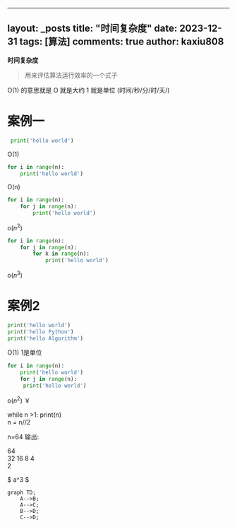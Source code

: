 
---
layout: _posts
title: "时间复杂度"
date:   2023-12-31
tags: [算法]
comments: true
author: kaxiu808  
--- 
**时间复杂度**
> 用来评估算法运行效率的一个式子

O(1)  的意思就是   O 就是大约    1 就是单位  (时间/秒/分/时/天/)
# 案例一
```python
 print('hello world')         
```                  
O(1)
```python
for i in range(n):
	print('hello world')      
```
O(n)
```python
for i in range(n):
	for j in range(n):		 
		print('hello world')
```
o($n^2$)
```python
for i in range(n):
	for j in range(n):
		for k in range(n):     
			print('hello world')
```
o($n^3$)

# 案例2

```python
print('hello world')
print('hello Python')                  
print('hello Algorithm')
```
O(1)               1是单位
```python
for i in range(n):
	print('hello world')         
	for j in range(n):
	 print('hello world')
```
o($n^2$)       ￥


while n >1:
	print(n)							
	n = n//2 

n=64 输出:

64					
32
16
8
4										
2	

$
a^3 
$
  
```mermaid
graph TD;
    A-->B;
    A-->C;
    B-->D;
    C-->D;
```
<!--stackedit_data:
eyJoaXN0b3J5IjpbMTI5MDgxOTY1OSw1NzU5MTkzMTYsMTY1MD
QzNjM5NywxNjI4NjI0MjE4LDEyMjM3OTIzNTQsLTExMTY0MTMx
NjIsMTIwMTk2NjY2MywtNTQwOTc3NTMxLDEyMjEzMDg3OTIsMT
EyNzk5NDgwNSwtMTg0NzY1NDUxMSwtNTg0NTI5NzIzLC01NzE5
MDQwODNdfQ==
-->